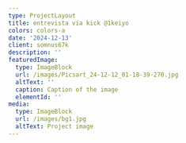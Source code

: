 ```yaml
---
type: ProjectLayout
title: entrevista via kick @1keiyo
colors: colors-a
date: '2024-12-13'
client: somnus67k
description: ''
featuredImage:
  type: ImageBlock
  url: /images/Picsart_24-12-12_01-18-39-270.jpg
  altText: ''
  caption: Caption of the image
  elementId: ''
media:
  type: ImageBlock
  url: /images/bg1.jpg
  altText: Project image
---
```

